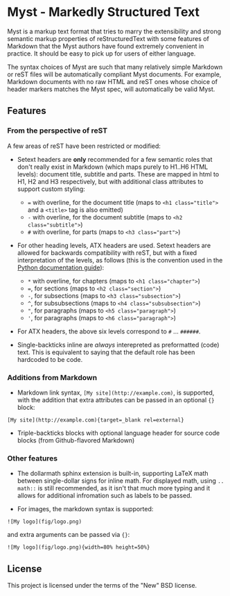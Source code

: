 # Myst - Markedly Structured Text
 
Myst is a markup text format that tries to marry the extensibility and strong semantic markup properties of reStructuredText with some features of Markdown that the Myst authors have found extremely convenient in practice. It should be easy to pick up for users of either language.

The syntax choices of Myst are such that many relatively simple Markdown or reST files will be automatically compliant Myst documents. For example, Markdown documents with no raw HTML and reST ones whose choice of header markers matches the Myst spec, will automatically be valid Myst.


## Features

### From the perspective of reST

A few areas of reST have been restricted or modified:

* Setext headers are **only** recommended for a few semantic roles that don't really exist in Markdown (which maps purely to H1..H6 HTML levels): document title, subtitle and parts.  These are mapped in html to H1, H2 and H3 respectively, but with additional class attributes to support custom styling:

    - `=` with overline, for the document title (maps to `<h1 class="title">` and a `<title>` tag is also emitted)
    - `-` with overline, for the document subtitle (maps to `<h2 class="subtitle">`)
    - `#` with overline, for parts (maps to `<h3 class="part">`)

* For other heading levels, ATX headers are used. Setext headers are allowed for backwards compatibility with reST, but with a fixed interpretation of the levels, as follows (this is the convention used in the [Python documentation guide](https://docs.python.org/devguide/documenting.html#sections)):

    - `*` with overline, for chapters (maps to `<h1 class="chapter">`)
    - `=`, for sections (maps to `<h2 class="section">`)
    - `-`, for subsections (maps to `<h3 class="subsection">`)
    - `^`, for subsubsections (maps to `<h4 class="subsubsection">`)
    - `"`, for paragraphs (maps to `<h5 class="paragraph">`)
    - `'`, for paragraphs (maps to `<h6 class="paragraph">`)

* For ATX headers, the above six levels correspond to `#` ... `######`.

* Single-backticks inline are *always* interepreted as preformatted (code) text. This is equivalent to saying that the default role has been hardcoded to be code.

### Additions from Markdown 

* Markdown link syntax, `[My site](http://example.com)`, is supported, with the addition that extra attributes can be passed in an optional `{}` block:

```
[My site](http://example.com){target=_blank rel=external}
```

* Triple-backticks blocks with optional language header for source code blocks (from Github-flavored Markdown)

### Other features

* The dollarmath sphinx extension is built-in, supporting LaTeX math between single-dollar signs for inline math. For displayed math, using `.. math::` is still recommended, as it isn't that much more typing and it allows for additional infromation such as labels to be passed.

* For images, the markdown syntax is supported:

```
![My logo](fig/logo.png)
```

and extra arguments can be passed via `{}`:

```
![My logo](fig/logo.png){width=80% height=50%}
```

## License

This project is licensed under the terms of the "New" BSD license.
